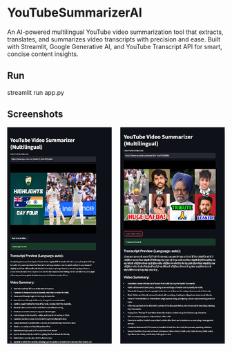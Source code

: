 # YouTubeSummarizerAI

An AI-powered multilingual YouTube video summarization tool that extracts, translates, and summarizes video transcripts with precision and ease. Built with Streamlit, Google Generative AI, and YouTube Transcript API for smart, concise content insights.

## Run
streamlit run app.py

## Screenshots
<div style="display: flex; justify-content: space-between;">
    <img src="assets/1.png" alt="YouTube Summarizer UI" style="width: 48%;"/>
    <img src="assets/2.png" alt="YouTube Summarizer UI" style="width: 48%;"/>
</div>
